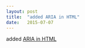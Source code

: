 ```yaml
---
layout: post
title:  "added ARIA in HTML"
date:   2015-07-07
---
```


added <a href="http://www.w3.org/TR/html-aria">ARIA in HTML</a>

